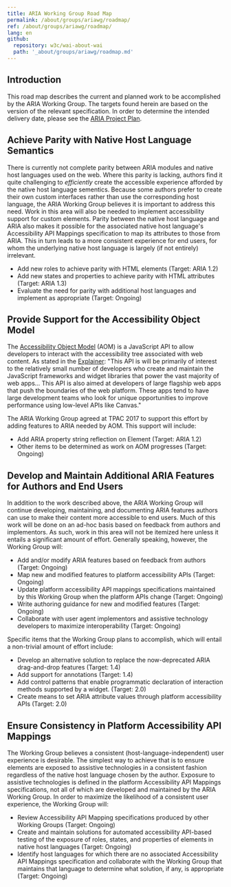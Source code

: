 ```yaml
---
title: ARIA Working Group Road Map
permalink: /about/groups/ariawg/roadmap/
ref: /about/groups/ariawg/roadmap/
lang: en
github:
  repository: w3c/wai-about-wai
  path: '_about/groups/ariawg/roadmap.md'
---
```


## Introduction

This road map describes the current and planned work to be accomplished by the ARIA Working Group. The targets found herein are based on the version of the relevant specification. In order to determine the intended delivery date, please see the [ARIA Project Plan](https://www.w3.org/WAI/ARIA/project).

## Achieve Parity with Native Host Language Semantics

There is currently not complete parity between ARIA modules and native host languages used on the web. Where this parity is lacking, authors find it quite challenging to _efficiently_ create the accessible experience afforded by the native host language sementics. Because some authors prefer to create their own custom interfaces rather than use the corresponding host language, the ARIA Working Group believes it is important to address this need. Work in this area will also be needed to implement accessibility support for custom elements. Parity between the native host language and ARIA also makes it possible for the associated native host language's Accessibility API Mappings specification to map its attributes to those from ARIA. This in turn leads to a more consistent experience for end users, for whom the underlying native host language is largely (if not entirely) irrelevant.

- Add new roles to achieve parity with HTML elements (Target: ARIA 1.2)
- Add new states and properties to achieve parity with HTML attributes (Target: ARIA 1.3)
- Evaluate the need for parity with additional host languages and implement as appropriate (Target: Ongoing)

## Provide Support for the Accessibility Object Model

The [Accessibility Object Model](https://wicg.github.io/aom/) (AOM) is a JavaScript API to allow developers to interact with the accessibility tree associated with web content. As stated in the [Explainer](https://wicg.github.io/aom/explainer.html): "This API is will be primarily of interest to the relatively small number of developers who create and maintain the JavaScript frameworks and widget libraries that power the vast majority of web apps... This API is also aimed at developers of large flagship web apps that push the boundaries of the web platform. These apps tend to have large development teams who look for unique opportunities to improve performance using low-level APIs like Canvas."

The ARIA Working Group agreed at TPAC 2017 to support this effort by adding features to ARIA needed by AOM. This support will include:

- Add ARIA property string reflection on Element (Target: ARIA 1.2)
- Other items to be determined as work on AOM progresses (Target: Ongoing)

## Develop and Maintain Additional ARIA Features for Authors and End Users

In addition to the work described above, the ARIA Working Group will continue developing, maintaining, and documenting ARIA features authors can use to make their content more accessible to end users. Much of this work will be done on an ad-hoc basis based on feedback from authors and implementors. As such, work in this area will not be itemized here unless it entails a significant amount of effort. Generally speaking, however, the Working Group will:

- Add and/or modify ARIA features based on feedback from authors (Target: Ongoing)
- Map new and modified features to platform accessibility APIs (Target: Ongoing)
- Update platform accessibility API mappings specifications maintained by this Working Group when the platform APIs change (Target: Ongoing)
- Write authoring guidance for new and modified features (Target: Ongoing)
- Collaborate with user agent implementors and assistive technology developers to maximize interoperability (Target: Ongoing)

Specific items that the Working Group plans to accomplish, which will entail a non-trivial amount of effort include:

- Develop an alternative solution to replace the now-deprecated ARIA drag-and-drop features (Target: 1.4)
- Add support for annotations (Target: 1.4)
- Add control patterns that enable programmatic declaration of interaction methods supported by a widget. (Target: 2.0)
- Create means to set ARIA attribute values through platform accessibility APIs (Target: 2.0)

## Ensure Consistency in Platform Accessibility API Mappings

The Working Group believes a consistent (host-language-independent) user experience is desirable. The simplest way to achieve that is to ensure elements are exposed to assistive technologies in a consistent fashion regardless of the native host language chosen by the author. Exposure to assistive technologies is defined in the platform Accessibility API Mappings specifications, not all of which are developed and maintained by the ARIA Working Group. In order to maximize the likelihood of a consistent user experience, the Working Group will:

- Review Accessibility API Mapping specifications produced by other Working Groups (Target: Ongoing)
- Create and maintain solutions for automated accessibility API-based testing of the exposure of roles, states, and properties of elements in native host languages (Target: Ongoing)
- Identify host languages for which there are no associated Accessibility API Mappings specification and collaborate with the Working Group that maintains that language to determine what solution, if any, is appropriate (Target: Ongoing)